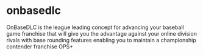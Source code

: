 # onbasedlc
OnBaseDLC is the league leading concept for advancing your baseball game franchise that will give you the advantage against your online division rivals with base rounding features enabling you to maintain a championship contender franchise OPS+
